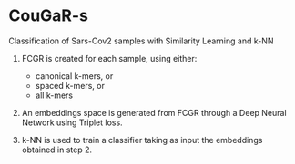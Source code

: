 # CouGaR-s

Classification of Sars-Cov2 samples with Similarity Learning and k-NN

1. FCGR is created for each sample, using either:
    - canonical k-mers, or
    - spaced k-mers, or
    - all k-mers

2. An embeddings space is generated from FCGR through a Deep Neural Network using Triplet loss.

3. k-NN is used to train a classifier taking as input the embeddings obtained in step 2.